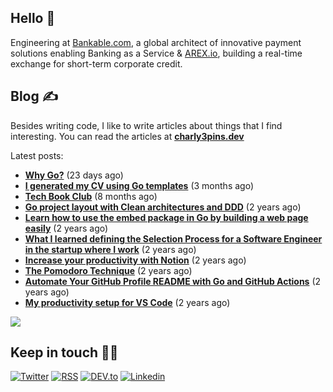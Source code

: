 
## Hello 👋

Engineering at [Bankable.com](https://bnkbl.com/), a global architect of innovative payment solutions enabling Banking as a Service & [AREX.io](https://arex.io/), building a real-time exchange for short-term corporate credit.

## Blog ✍️

Besides writing code, I like to write articles about things that I find interesting. You can read the articles at **[charly3pins.dev](https://charly3pins.dev)**

Latest posts:
- **[Why Go?](https://charly3pins.dev/blog/why-go/)** (23 days ago)
- **[I generated my CV using Go templates](https://charly3pins.dev/blog/i-generated-my-cv-using-go-templates/)** (3 months ago)
- **[Tech Book Club](https://charly3pins.dev/blog/tech-book-club/)** (8 months ago)
- **[Go project layout with Clean architectures and DDD](https://charly3pins.dev/blog/go-project-layout-with-clean-architecures-and-ddd/)** (2 years ago)
- **[Learn how to use the embed package in Go by building a web page easily](https://charly3pins.dev/blog/learn-how-to-use-the-embed-package-in-go-by-building-a-web-page-easily/)** (2 years ago)
- **[What I learned defining the Selection Process for a Software Engineer in the startup where I work](https://charly3pins.dev/blog/what-i-learned-defining-the-selection-process-for-a-software-engineer-in-the-startup-where-i-work/)** (2 years ago)
- **[Increase your productivity with Notion](https://charly3pins.dev/blog/increase-your-productivity-with-notion/)** (2 years ago)
- **[The Pomodoro Technique](https://charly3pins.dev/blog/the-pomodoro-technique/)** (2 years ago)
- **[Automate Your GitHub Profile README with Go and GitHub Actions](https://charly3pins.dev/blog/automate-your-github-profile-readme-with-go-and-github-actions/)** (2 years ago)
- **[My productivity setup for VS Code](https://charly3pins.dev/blog/my-productivity-setup-for-vs-code/)** (2 years ago)


![](https://media.giphy.com/media/OPYnG3Xf8zLag/giphy.gif)

## Keep in touch 👨‍💻

[![Twitter](https://img.shields.io/badge/Twitter-1DA1F2?style=for-the-badge&logo=twitter&logoColor=white)](https://twitter.com/intent/follow?screen_name=charly3pins)
[![RSS](https://img.shields.io/badge/RSS-FFA500?style=for-the-badge&logo=rss&logoColor=white)](https://charly3pins.dev)
[![DEV.to](https://img.shields.io/badge/dev.to-0A0A0A?style=for-the-badge&logo=dev.to&logoColor=white)](https://dev.to/charly3pins)
[![Linkedin](https://img.shields.io/badge/LinkedIn-0077B5?style=for-the-badge&logo=linkedin&logoColor=white)](https://www.linkedin.com/in/carlesfuste/)